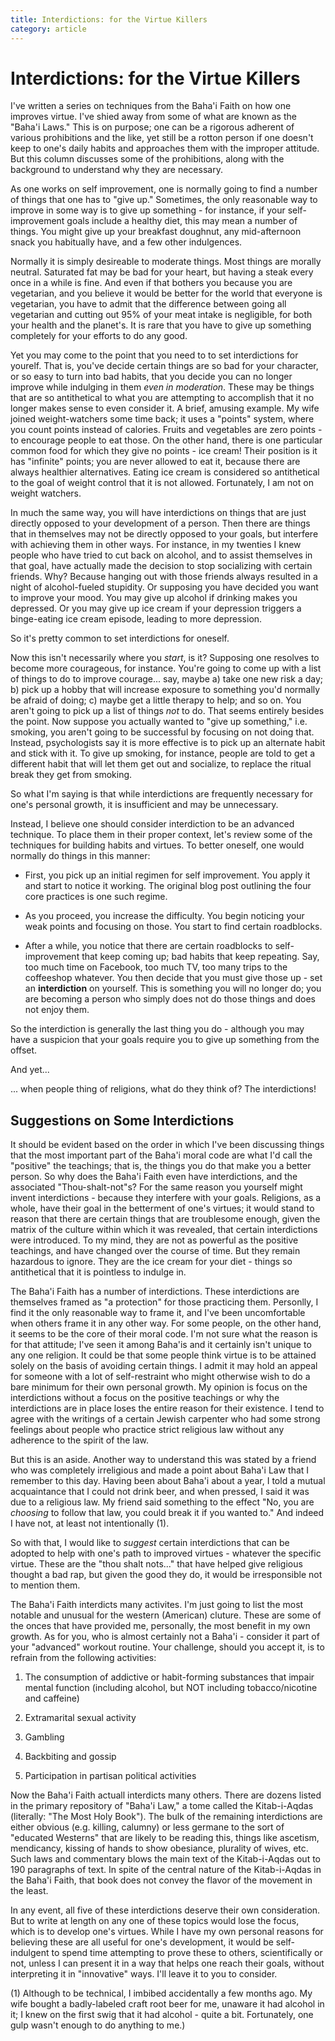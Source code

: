 ```yaml
---
title: Interdictions: for the Virtue Killers
category: article
---
```


# Interdictions: for the Virtue Killers

I've written a series on techniques from the Baha'i Faith on how one
improves virtue. I've shied away from some of what are known as the
"Baha'i Laws." This is on purpose; one can be a rigorous adherent of
various prohibitions and the like, yet still be a rotton person if one
doesn't keep to one's daily habits and approaches them with the
improper attitude. But this column discusses some of the prohibitions,
along with the background to understand why they are necessary.

As one works on self improvement, one is normally going to find a
number of things that one has to "give up." Sometimes, the only
reasonable way to improve in some way is to give up something - for
instance, if your self-improvement goals include a healthy diet, this
may mean a number of things. You might give up your breakfast
doughnut, any mid-afternoon snack you habitually have, and a few other
indulgences.

Normally it is simply desireable to moderate things. Most things are
morally neutral. Saturated fat may be bad for your heart, but having a
steak every once in a while is fine. And even if that bothers you
because you are vegetarian, and you believe it would be better for the
world that everyone is vegetarian, you have to admit that the
difference between going all vegetarian and cutting out 95% of your
meat intake is negligible, for both your health and the planet's. It
is rare that you have to give up something completely for your efforts
to do any good.

Yet you may come to the point that you need to to set interdictions
for yourelf. That is, you've decide certain things are so bad for your
character, or so easy to turn into bad habits, that you decide you can
no longer improve while indulging in them _even in moderation_. These
may be things that are so antithetical to what you are attempting to
accomplish that it no longer makes sense to even consider it.  A
brief, amusing example. My wife joined weight-watchers some time back;
it uses a "points" system, where you count points instead of calories.
Fruits and vegetables are zero points - to encourage people to eat
those. On the other hand, there is one particular common food for
which they give no points - ice cream! Their position is it has
"infinite" points; you are never allowed to eat it, because there are
always healthier alternatives. Eating ice cream is considered so
antithetical to the goal of weight control that it is not
allowed. Fortunately, I am not on weight watchers.

In much the same way, you will have interdictions on things that are
just directly opposed to your development of a person.  Then there are
things that in themselves may not be directly opposed to your goals,
but interfere with achieving them in other ways. For instance, in my
twenties I knew people who have tried to cut back on alcohol, and to
assist themselves in that goal, have actually made the decision to stop
socializing with certain friends. Why? Because hanging out with
those friends always resulted in a night of alcohol-fueled
stupidity. Or supposing you have decided you want to improve your
mood. You may give up alcohol if drinking makes you depressed. Or you
may give up ice cream if your depression triggers a binge-eating ice
cream episode, leading to more depression.

So it's pretty common to set interdictions for oneself.

Now this isn't necessarily where you _start_, is it? Supposing one
resolves to become more courageous, for instance. You're going to come
up with a list of things to do to improve courage... say, maybe a)
take one new risk a day; b) pick up a hobby that will increase
exposure to something you'd normally be afraid of doing; c) maybe get
a little therapy to help; and so on. You aren't going to pick up a
list of things *not* to do. That seems entirely besides the point.
Now suppose you actually wanted to "give up something," i.e. smoking,
you aren't going to be successful by focusing on not doing that.
Instead, psychologists say it is more effective is to pick up an
alternate habit and stick with it. To give up smoking, for instance,
people are told to get a different habit that will let them get out
and socialize, to replace the ritual break they get from smoking.

So what I'm saying is that while interdictions are frequently
necessary for one's personal growth, it is insufficient and may be
unnecessary.

Instead, I believe one should consider interdiction to be an advanced
technique. To place them in their proper context, let's review some of
the techniques for building habits and virtues. To better oneself, one
would normally do things in this manner:

* First, you pick up an initial regimen for self improvement. You
  apply it and start to notice it working. The original blog post
  outlining the four core practices is one such regime.

* As you proceed, you increase the difficulty. You begin noticing your
  weak points and focusing on those. You start to find certain
  roadblocks.

* After a while, you notice that there are certain roadblocks to
  self-improvement that keep coming up; bad habits that keep
  repeating. Say, too much time on Facebook, too much TV, too many
  trips to the coffeeshop whatever. You then decide that you must give
  those up - set an **interdiction** on yourself. This is something
  you will no longer do; you are becoming a person who simply does not
  do those things and does not enjoy them.

So the interdiction is generally the last thing you do - although you
may have a suspicion that your goals require you to give up something
from the offset.

And yet...

... when people thing of religions, what do they think of? The
interdictions!

## Suggestions on Some Interdictions

It should be evident based on the order in which I've been discussing
things that the most important part of the Baha'i moral code are what
I'd call the "positive" the teachings; that is, the things you do that
make you a better person.  So why does the Baha'i Faith even have
interdictions, and the associated "Thou-shalt-not"s? For the same
reason you yourself might invent interdictions - because they
interfere with your goals. Religions, as a whole, have their goal in
the betterment of one's virtues; it would stand to reason that there
are certain things that are troublesome enough, given the matrix of
the culture within which it was revealed, that certain interdictions
were introduced. To my mind, they are not as powerful as the positive
teachings, and have changed over the course of time. But they remain
hazardous to ignore. They are the ice cream for your diet - things so
antithetical that it is pointless to indulge in.

The Baha'i Faith has a number of interdictions. These interdictions
are themselves framed as "a protection" for those practicing
them. Personlly, I find it the only reasonable way to frame it, and
I've been uncomfortable when others frame it in any other way. For
some people, on the other hand, it seems to be the core of their moral
code. I'm not sure what the reason is for that attitude; I've seen it
among Baha'is and it certainly isn't unique to any one religion. It
could be that some people think virtue is to be attained solely on the
basis of avoiding certain things. I admit it may hold an appeal for
someone with a lot of self-restraint who might otherwise wish to do a
bare minimum for their own personal growth. My opinion is focus on the
interdictions without a focus on the positive teachings or why the
interdictions are in place loses the entire reason for their
existence. I tend to agree with the writings of a certain Jewish
carpenter who had some strong feelings about people who practice
strict religious law without any adherence to the spirit of the law.

But this is an aside. Another way to understand this was stated by a
friend who was completely irreligious and made a point about Baha'i
Law that I remember to this day. Having been about Baha'i about a
year, I told a mutual acquaintance that I could not drink beer, and
when pressed, I said it was due to a religious law. My friend said
something to the effect "No, you are _choosing_ to follow that law,
you could break it if you wanted to." And indeed I have not, at least
not intentionally (1).

So with that, I would like to _suggest_ certain interdictions that can
be adopted to help with one's path to improved virtues - whatever the
specific virtue. These are the "thou shalt nots..." that have helped give
religious thought a bad rap, but given the good they do, it would be
irresponsible not to mention them.

The Baha'i Faith interdicts many activites. I'm just going to
list the most notable and unusual for the western (American) cluture.
These are some of the onces that have provided me, personally, the
most benefit in my own growth. As for you, who is almost certainly not
a Baha'i - consider it part of your "advanced" workout routine. Your
challenge, should you accept it, is to refrain from the following
activities:

1. The consumption of addictive or habit-forming substances that impair mental
function (including alcohol, but NOT including tobacco/nicotine and caffeine)

2. Extramarital sexual activity

3. Gambling

4. Backbiting and gossip

5. Participation in partisan political activities

Now the Baha'i Faith actuall interdicts many others. There are dozens
listed in the primary repository of "Baha'i Law," a tome called the
Kitab-i-Aqdas (literally: "The Most Holy Book"). The bulk of the
remaining interdictions are either obvious (e.g. killing, calumny) or
less germane to the sort of "educated
Westerns" that are likely to be reading this, things like ascetism,
mendicancy, kissing of hands to show obesiance, plurality of wives,
etc. Such laws and commentary blows the main text of the
Kitab-i-Aqdas out to 190 paragraphs of text. In spite of the central
nature of the Kitab-i-Aqdas in the Baha'i Faith, that book does not convey
the flavor of the movement in the least.

In any event, all five of these interdictions deserve their own
consideration. But to write at length on any one of these topics would
lose the focus, which is to develop one's virtues. While I have my own
personal reasons for believing these are all useful for one's
development, it would be self-indulgent to spend time attempting to
prove these to others, scientifically or not, unless I can present it
in a way that helps one reach their goals, without interpreting it in
"innovative" ways. I'll leave it to you to consider.

(1) Although to be technical, I imbibed accidentally a
few months ago. My wife bought a badly-labeled craft root beer for me,
unaware it had alcohol in it; I knew on the first swig that it had
alcohol - quite a bit. Fortunately, one gulp wasn't enough to do
anything to me.)